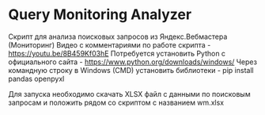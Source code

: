 # Query Monitoring Analyzer
Скрипт для анализа поисковых запросов из Яндекс.Вебмастера (Мониторинг)
Видео с комментариями по работе скрипта - https://youtu.be/8B459Kf03hE
Потребуется установить Python с официального сайта - https://www.python.org/downloads/windows/
Через командную строку в Windows (CMD) установить библиотеки - pip install pandas openpyxl

Для запуска необходимо скачать XLSX файл с данными по поисковым запросам и положить рядом со скриптом с названием wm.xlsx
